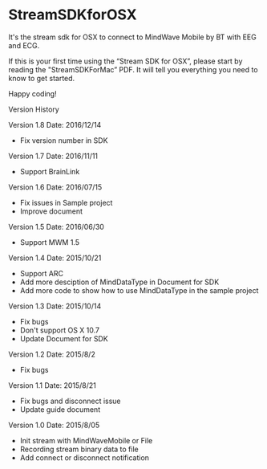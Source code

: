 # StreamSDKforOSX
It's the stream sdk for OSX to connect to MindWave Mobile by BT with EEG and ECG.

If this is your first time using the “Stream SDK for OSX”, please start by reading the "StreamSDKForMac” PDF.  It will tell you everything you need to know to get started.

Happy coding!

Version History

Version 1.8 Date: 2016/12/14
- Fix version number in SDK

Version 1.7 Date: 2016/11/11
- Support BrainLink

Version 1.6 Date: 2016/07/15
- Fix issues in Sample project
- Improve document

Version 1.5 Date: 2016/06/30
- Support MWM 1.5

Version 1.4 Date: 2015/10/21
- Support ARC
- Add more desciption of MindDataType in Document for SDK
- Add more code to show how to use MindDataType in the sample project

Version 1.3 Date: 2015/10/14
- Fix bugs
- Don't support OS X 10.7
- Update Document for SDK

Version 1.2 Date: 2015/8/2
- Fix bugs 

Version 1.1 Date: 2015/8/21
- Fix bugs and disconnect issue
- Update guide document 

Version 1.0 Date: 2015/8/05
- Init stream with MindWaveMobile or File
- Recording stream binary data to file
- Add connect or disconnect notification
